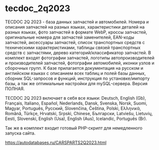 # tecdoc_2q2023

TECDOC 2Q 2023 - база данных запчастей и автомобилей. Номера и описания запчастей на разных языках, характеристики деталей на разных языках, фото запчастей в формате WebP, кроссы запчастей, оригинальные номера для запчастей заменителей, EAN-коды запчастей, аксессуары запчастей, список транспортных средств с техническими характеристиками, таблицы связей транспортных средств с запчастями, дерево категорий/классификатор запчастей. В комплект входят фотографии запчастей, логотипы автопроизводителей и производителей запчастей, фотографии автомобилей, иконки узлов и сборочных групп. К базе прилагается документация на русском и английском языках с описанием всех таблиц и полей базы данных, сборник SQL-запросов и функций, инструкция по установке/импорту базы, а так же оптимальные настройки для mySQL-сервера. Версия ПОЛНАЯ.

TECDOC 2Q 2023 включает в себя все языки: Deutsch, English (Gb), Français, Italiano, Español, Nederlands, Dansk, Svenska, Norsk, Suomi, Magyar, Português, Русский, Slovenčina, Čeština, Polski, Ελληvικά, Română, Türkçe, Hrvatski, Srpski, Chinese, Български, Latviešu, Lietuvių, Eesti, Slovenski, English (Usa), English (Aus), Icelandic, Português (Br).

Так же в комплект входит готовый PHP-скрипт для немедленного запуска сайта.

https://autodatabases.ru/CARSPARTS2Q2023.html
